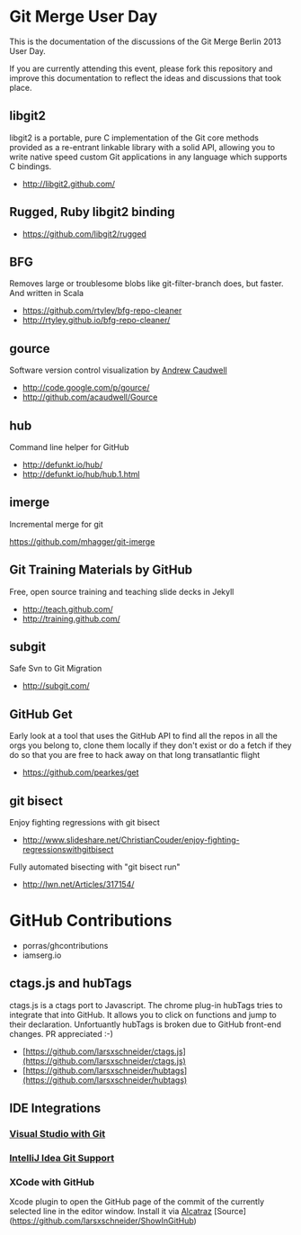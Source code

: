 # Git Merge User Day

This is the documentation of the discussions of the Git Merge Berlin 2013 User Day.

If you are currently attending this event, please fork this repository and improve this documentation to reflect the ideas and discussions that took place.


## libgit2

libgit2 is a portable, pure C implementation of the Git core methods provided as a re-entrant linkable library with a solid API, allowing you to write native speed custom Git applications in any language which supports C bindings.

* http://libgit2.github.com/


## Rugged, Ruby libgit2 binding

* https://github.com/libgit2/rugged

## BFG

Removes large or troublesome blobs like git-filter-branch does, but faster. And written in Scala

* https://github.com/rtyley/bfg-repo-cleaner
* http://rtyley.github.io/bfg-repo-cleaner/


## gource

Software version control visualization by [Andrew Caudwell](http://twitter.com/andrewcaudwell)

* http://code.google.com/p/gource/
* http://github.com/acaudwell/Gource


## hub

Command line helper for GitHub

* http://defunkt.io/hub/
* http://defunkt.io/hub/hub.1.html


## imerge

Incremental merge for git

https://github.com/mhagger/git-imerge


## Git Training Materials by GitHub

Free, open source training and teaching slide decks in Jekyll

* http://teach.github.com/
* http://training.github.com/


## subgit

Safe Svn to Git Migration

* http://subgit.com/

## GitHub Get

Early look at a tool that uses the GitHub API to find all the repos in all the orgs you belong to, clone
them locally if they don't exist or do a fetch if they do so that you are free to hack away on that long
transatlantic flight

* https://github.com/pearkes/get

## git bisect

Enjoy fighting regressions with git bisect

* http://www.slideshare.net/ChristianCouder/enjoy-fighting-regressionswithgitbisect

Fully automated bisecting with "git bisect run"

* http://lwn.net/Articles/317154/

# GitHub Contributions

* porras/ghcontributions
* iamserg.io


## ctags.js and hubTags

ctags.js is a ctags port to Javascript. The chrome plug-in hubTags tries to integrate that into GitHub. It allows you to click on functions and jump to their declaration. Unfortuantly hubTags is broken due to GitHub front-end changes. PR appreciated :-)

* [https://github.com/larsxschneider/ctags.js](https://github.com/larsxschneider/ctags.js)
* [https://github.com/larsxschneider/hubtags](https://github.com/larsxschneider/hubtags)


## IDE Integrations

### [Visual Studio with Git](http://channel9.msdn.com/posts/gitforvisualstudiotfs)

### [IntelliJ Idea Git Support](http://www.jetbrains.com/idea/webhelp/using-git-integration.html)

### XCode with GitHub
Xcode plugin to open the GitHub page of the commit of the currently selected line in the editor window.
Install it via [Alcatraz](http://mneorr.github.io/Alcatraz/)
[Source] (https://github.com/larsxschneider/ShowInGitHub)


